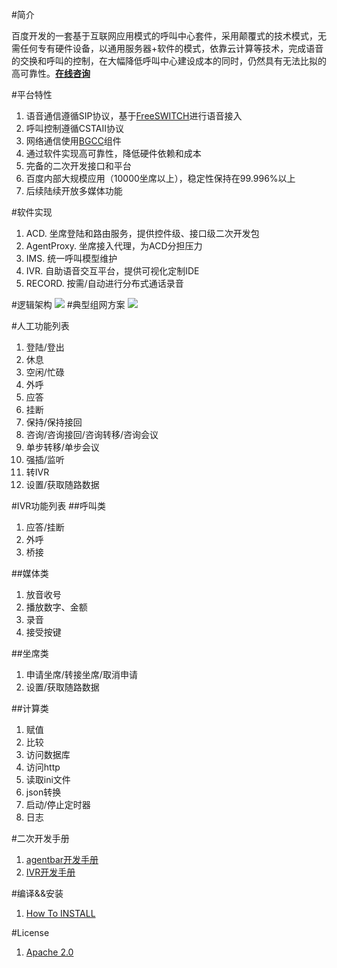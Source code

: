 #简介

百度开发的一套基于互联网应用模式的呼叫中心套件，采用颠覆式的技术模式，无需任何专有硬件设备，以通用服务器+软件的模式，依靠云计算等技术，完成语音的交换和呼叫的控制，在大幅降低呼叫中心建设成本的同时，仍然具有无法比拟的高可靠性。[**在线咨询**](http://qiao.baidu.com/v3/?module=default&controller=im&action=index&ucid=7880242&type=n&siteid=5677496)

#平台特性
1. 语音通信遵循SIP协议，基于[FreeSWITCH](http://www.freeswitch.org)进行语音接入
2. 呼叫控制遵循CSTAII协议
3. 网络通信使用[BGCC](https://github.com/BaiduCC/BGCC/)组件
4. 通过软件实现高可靠性，降低硬件依赖和成本
5. 完备的二次开发接口和平台
6. 百度内部大规模应用（10000坐席以上），稳定性保持在99.996%以上
7. 后续陆续开放多媒体功能

#软件实现
1. ACD. 坐席登陆和路由服务，提供控件级、接口级二次开发包
2. AgentProxy. 坐席接入代理，为ACD分担压力
2. IMS. 统一呼叫模型维护
3. IVR. 自助语音交互平台，提供可视化定制IDE
4. RECORD. 按需/自动进行分布式通话录音

#逻辑架构
![](./img/arch.png)
#典型组网方案
![](./img/solution.png)

#人工功能列表
1. 登陆/登出
2. 休息
3. 空闲/忙碌
4. 外呼
5. 应答
6. 挂断
7. 保持/保持接回
8. 咨询/咨询接回/咨询转移/咨询会议
9. 单步转移/单步会议
10. 强插/监听
11. 转IVR
12. 设置/获取随路数据

#IVR功能列表
##呼叫类
1. 应答/挂断
2. 外呼
3. 桥接

##媒体类
1. 放音收号
2. 播放数字、金额
3. 录音
4. 接受按键

##坐席类
1. 申请坐席/转接坐席/取消申请
2. 设置/获取随路数据
 
##计算类
1. 赋值
2. 比较
3. 访问数据库
4. 访问http
5. 读取ini文件
6. json转换
7. 启动/停止定时器
8. 日志


#二次开发手册
1. [agentbar开发手册](./tools/agentbar/doc/develop_manual.pdf)
2. [IVR开发手册](./platform/ivr/doc/develop_manual.pdf)

#编译&&安装
1. [How To INSTALL](./INSTALL.md)

#License
1. [Apache 2.0](./LICENSE)
